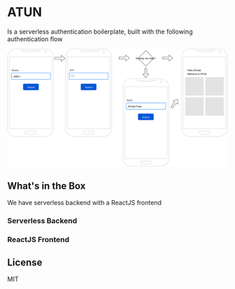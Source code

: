 # ATUN
Is a serverless authentication boilerplate, built with the following authentication flow

![ATUN login flow](./attachements/atun-flow.svg)

## What's in the Box
We have serverless backend with a ReactJS frontend

### Serverless Backend

### ReactJS Frontend

## License
MIT